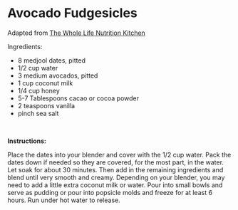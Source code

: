 Avocado Fudgesicles
===================

Adapted from [The Whole Life Nutrition Kitchen](http://www.nourishingmeals.com/2010/06/avocado-fudgesicles.html)

Ingredients:

-   8 medjool dates, pitted
-   1/2 cup water
-   3 medium avocados, pitted
-   1 cup coconut milk
-   1/4 cup honey
-   5-7 Tablespoons cacao or cocoa powder
-   2 teaspoons vanilla
-   pinch sea salt

 

**Instructions:**

Place the dates into your blender and cover with the 1/2 cup water. Pack the dates down if needed so they are covered, for the most part, in the water. Let soak for about 30 minutes. Then add in the remaining ingredients and blend until very smooth and creamy. Depending on your blender, you may need to add a little extra coconut milk or water. Pour into small bowls and serve as pudding or pour into popsicle molds and freeze for at least 6 hours. Run under hot water to release.
